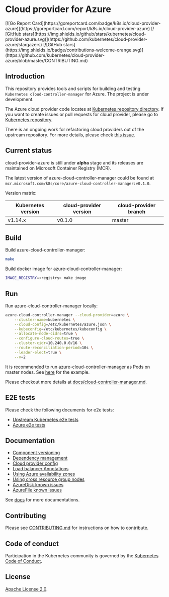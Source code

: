 # Cloud provider for Azure
<test-only>
[![Go Report Card](https://goreportcard.com/badge/k8s.io/cloud-provider-azure)](https://goreportcard.com/report/k8s.io/cloud-provider-azure)
[![GitHub stars](https://img.shields.io/github/stars/kubernetes/cloud-provider-azure.svg)](https://github.com/kubernetes/cloud-provider-azure/stargazers)
[![GitHub stars](https://img.shields.io/badge/contributions-welcome-orange.svg)](https://github.com/kubernetes/cloud-provider-azure/blob/master/CONTRIBUTING.md)

## Introduction

This repository provides tools and scripts for building and testing `Kubernetes cloud-controller-manager` for Azure. The project is under development.

The Azure cloud provider code locates at [Kubernetes repository directory](https://github.com/kubernetes/kubernetes/tree/master/pkg/cloudprovider/providers/azure). If you want to create issues or pull requests for cloud provider, please go to [Kubernetes repository](https://github.com/kubernetes/kubernetes).

There is an ongoing work for refactoring cloud providers out of the upstream repository. For more details, please check [this issue](https://github.com/kubernetes/features/issues/88).

## Current status

cloud-provider-azure is still under **alpha** stage and its releases are maintained on Microsoft Container Registry (MCR).

The latest version of azure-cloud-controller-manager could be found at `mcr.microsoft.com/k8s/core/azure-cloud-controller-manager:v0.1.0`.

Version matrix:

|Kubernetes version|cloud-provider version|cloud-provider branch|
|------------------|----------------------|---------------------|
| v1.14.x          | v0.1.0               | master              |

## Build

Build azure-cloud-controller-manager:

```sh
make
```

Build docker image for azure-cloud-controller-manager:

```sh
IMAGE_REGISTRY=<registry> make image
```

## Run

Run azure-cloud-controller-manager locally:

```sh
azure-cloud-controller-manager --cloud-provider=azure \
    --cluster-name=kubernetes \
    --cloud-config=/etc/kubernetes/azure.json \
    --kubeconfig=/etc/kubernetes/kubeconfig \
    --allocate-node-cidrs=true \
    --configure-cloud-routes=true \
    --cluster-cidr=10.240.0.0/16 \
    --route-reconciliation-period=10s \
    --leader-elect=true \
    --v=2
```

It is recommended to run azure-cloud-controller-manager as Pods on master nodes. See [here](examples/cloud-controller-manager.yaml) for the example.

Please checkout more details at [docs/cloud-controller-manager.md](docs/cloud-controller-manager.md).

## E2E tests

Please check the following documents for e2e tests:

- [Upstream Kubernetes e2e tests](docs/e2e-tests.md)
- [Azure e2e tests](docs/e2e-tests-azure.md)

## Documentation

- [Component versioning](docs/component-versioning.md)
- [Dependency management](docs/dependency-management.md)
- [Cloud provider config](docs/cloud-provider-config.md)
- [Load balancer Annotations](docs/azure-loadbalancer.md)
- [Using Azure availability zones](docs/using-availability-zones.md)
- [Using cross resource group nodes](docs/using-cross-resource-group-nodes.md)
- [AzureDisk known issues](docs/azuredisk-issues.md)
- [AzureFile known issues](docs/azurefile-issues.md)

See [docs](docs/) for more documentations.

## Contributing

Please see [CONTRIBUTING.md](CONTRIBUTING.md) for instructions on how to contribute.

## Code of conduct

Participation in the Kubernetes community is governed by the [Kubernetes Code of Conduct](code-of-conduct.md).

## License

[Apache License 2.0](LICENSE).
